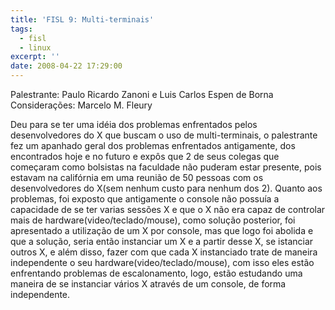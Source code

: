 ```yaml
---
title: 'FISL 9: Multi-terminais'
tags:
  - fisl
  - linux
excerpt: ''
date: 2008-04-22 17:29:00
---
```


Palestrante: Paulo Ricardo Zanoni e Luis Carlos Espen de Borna  
Considerações: Marcelo M. Fleury

Deu para se ter uma idéia dos problemas enfrentados pelos desenvolvedores do X que buscam o uso de multi-terminais, o palestrante fez um apanhado geral dos problemas enfrentados antigamente, dos encontrados hoje e no futuro e expôs que 2 de seus colegas que começaram como bolsistas na faculdade não puderam estar presente, pois estavam na califórnia em uma reunião de 50 pessoas com os desenvolvedores do X(sem nenhum custo para nenhum dos 2). Quanto aos problemas, foi exposto que antigamente o console não possuía a capacidade de se ter varias sessões X e que o X não era capaz de controlar mais de hardware(video/teclado/mouse), como solução posterior, foi apresentado a utilização de um X por console, mas que logo foi abolida e que a solução, seria então instanciar um X e a partir desse X, se istanciar outros X, e além disso, fazer com que cada X instanciado trate de maneira independente o seu hardware(video/teclado/mouse), com isso eles estão enfrentando problemas de escalonamento, logo, estão estudando uma maneira de se instanciar vários X através de um console, de forma independente.